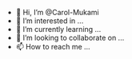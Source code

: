 - 👋 Hi, I’m @Carol-Mukami
- 👀 I’m interested in ...
- 🌱 I’m currently learning ...
- 💞️ I’m looking to collaborate on ...
- 📫 How to reach me ...

<!---
Carol-Mukami/Carol-Mukami is a ✨ special ✨ repository because its `README.md` (this file) appears on your GitHub profile.
You can click the Preview link to take a look at your changes.
--->
